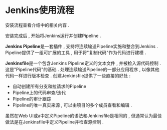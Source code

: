 # Jenkins使用流程

安装流程查看介绍中的相关内容 .

安装完成后 , 开始将Jenkins运行并创建Pipeline . 

**Jenkins Pipeline**是一套插件 , 支持将连续输送Pipeline实施和整合到Jenkins . Pipeline提供了一组可扩展的工具 , 用于将"复制代码"作为代码进行建模 . 

**Jenkinsfile**是一个包含Jenkins Pipeline定义的文本文件 , 并被检入源代码控制 . 这是"Pipeline代码"的基础 . 处理连续输送Pipeline的一部分应用程序 , 以像其他代码一样进行版本检查 . 创建Jenkinsfile提供了一些直接的好处 : 

* 自动创建所有分支和拉请求的Pipeline
* Pipeline上的代码审查/迭代
* Pipeline的审计跟踪
* Pipeline的唯一真实来源 , 可以由项目的多个成员查看和编辑 . 

虽然在Web UI或a中定义Pipeline的语法和Jenkinsfile是相同的 , 但通常认为最佳做法是在Jenkinsfile中定义Pipeline并检查源控制 . 





